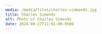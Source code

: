 ```yaml
---
media: /media/files/charles-simmonds.jpg
title: Charles Simonds
alt: Photo of Charles Simonds
date: 2024-09-27T11:01:00-0500
---
```

